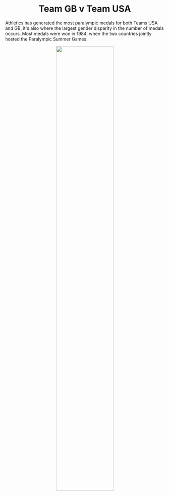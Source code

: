 <h1 align="center">
  Team GB v Team USA</h1>
Athletics has generated the most paralympic medals for both Teams USA and GB, it's also where the largest gender disparity in the number of medals occurs. Most medals were won in 1984, when the two countries jointly hosted the Paralympic Summer Games.

<p align="center">
  <img src="https://github.com/nrennie/tidytuesday/blob/main/2021/03-08-2021/03082021.jpg?raw=true" width="60%">
    </p>